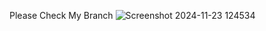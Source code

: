 Please Check My Branch
![Screenshot 2024-11-23 124534](https://github.com/user-attachments/assets/e4efc77a-09e6-4a0d-ac75-71e2aa13ae7c)


